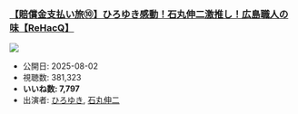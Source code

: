 ### [【賠償金支払い旅⑩】ひろゆき感動！石丸伸二激推し！広島職人の味【ReHacQ】](https://www.youtube.com/watch?v=cNONDXA1V18)
[![](https://img.youtube.com/vi/cNONDXA1V18/sddefault.jpg)](https://www.youtube.com/watch?v=cNONDXA1V18)
-   公開日: 2025-08-02
-   視聴数: 381,323
-   **いいね数: 7,797**
-   出演者: [ひろゆき](/rehacq_fan/people/ひろゆき "wikilink"), [石丸伸二](/rehacq_fan/people/石丸伸二 "wikilink")
